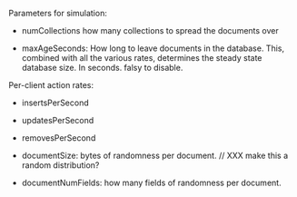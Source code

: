 Parameters for simulation:

- numCollections
    how many collections to spread the documents over

- maxAgeSeconds: How long to leave documents in the database. This,
    combined with all the various rates, determines the steady state
    database size. In seconds. falsy to disable.

Per-client action rates:
- insertsPerSecond
- updatesPerSecond
- removesPerSecond

- documentSize: bytes of randomness per document.
    // XXX make this a random distribution?
- documentNumFields: how many fields of randomness per document.
